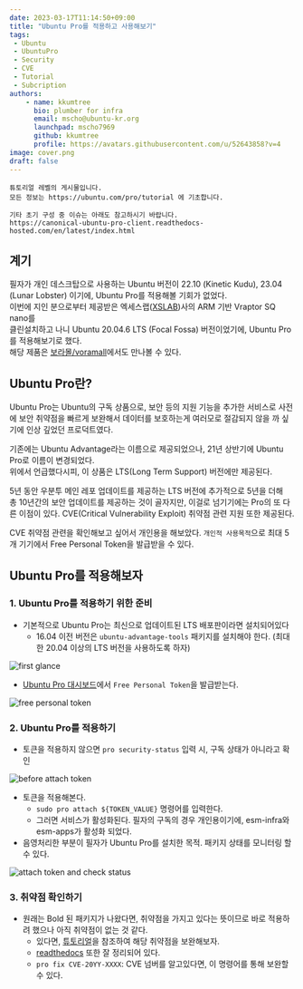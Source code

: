 ```yaml
---
date: 2023-03-17T11:14:50+09:00
title: "Ubuntu Pro를 적용하고 사용해보기"
tags:
 - Ubuntu
 - UbuntuPro
 - Security
 - CVE
 - Tutorial
 - Subcription
authors:
    - name: kkumtree
      bio: plumber for infra
      email: mscho@ubuntu-kr.org
      launchpad: mscho7969
      github: kkumtree
      profile: https://avatars.githubusercontent.com/u/52643858?v=4 
image: cover.png
draft: false
---
```


```tutorial
튜토리얼 레벨의 게시물입니다. 
모든 정보는 https://ubuntu.com/pro/tutorial 에 기초합니다. 

기타 초기 구성 중 이슈는 아래도 참고하시기 바랍니다.
https://canonical-ubuntu-pro-client.readthedocs-hosted.com/en/latest/index.html 
```

## 계기

필자가 개인 데스크탑으로 사용하는 Ubuntu 버전이 22.10 (Kinetic Kudu), 23.04 (Lunar Lobster) 이기에, Ubuntu Pro를 적용해볼 기회가 없었다.  
이번에 지인 분으로부터 제공받은 엑세스랩([XSLAB](https://xslab.co.kr/))사의 ARM 기반 Vraptor SQ nano를  
클린설치하고 나니 Ubuntu 20.04.6 LTS (Focal Fossa) 버전이었기에, Ubuntu Pro를 적용해보기로 했다.  
해당 제품은 [보라몰/voramall](https://voramall.com/)에서도 만나볼 수 있다.

## Ubuntu Pro란?  

Ubuntu Pro는 Ubuntu의 구독 상품으로, 보안 등의 지원 기능을 추가한 서비스로
사전에 보안 취약점을 빠르게 보완해서 데이터를 보호하는게 여러모로 절감되지 않을 까 싶기에 인상 깊었던 프로덕트였다.  

기존에는 Ubuntu Advantage라는 이름으로 제공되었으나, 21년 상반기에 Ubuntu Pro로 이름이 변경되었다.  
위에서 언급했다시피, 이 상품은 LTS(Long Term Support) 버전에만 제공된다.  

5년 동안 우분투 메인 레포 업데이트를 제공하는 LTS 버전에 추가적으로 5년을 더해  
총 10년간의 보안 업데이트를 제공하는 것이 골자지만, 이걸로 넘기기에는 Pro의 또 다른 이점이 있다.
CVE(Critical Vulnerability Exploit) 취약점 관련 지원 또한 제공된다.  

CVE 취약점 관련을 확인해보고 싶어서 개인용을 해보았다.
`개인적 사용목적`으로 최대 5개 기기에서 Free Personal Token을 발급받을 수 있다.

## Ubuntu Pro를 적용해보자

### 1. Ubuntu Pro를 적용하기 위한 준비

- 기본적으로 Ubuntu Pro는 최신으로 업데이트된 LTS 배포판이라면 설치되어있다
  - 16.04 이전 버전은 `ubuntu-advantage-tools` 패키지를 설치해야 한다. (최대한 20.04 이상의 LTS 버전을 사용하도록 하자)

![first glance](./images/first-glance.png)

- [Ubuntu Pro 대시보드](https://ubuntu.com/pro/dashboard)에서 `Free Personal Token`을 발급받는다.  

![free personal token](./images/free-personal-token.png)

### 2. Ubuntu Pro를 적용하기

- 토큰을 적용하지 않으면 `pro security-status` 입력 시, 구독 상태가 아니라고 확인

![before attach token](./images/before-attach-token.png)

- 토큰을 적용해본다.
  - `sudo pro attach ${TOKEN_VALUE}` 명령어를 입력한다.
  - 그러면 서비스가 활성화된다. 필자의 구독의 경우 개인용이기에, esm-infra와 esm-apps가 활성화 되었다.
- 음영처리한 부분이 필자가 Ubuntu Pro를 설치한 목적. 패키지 상태를 모니터링 할 수 있다.  

![attach token and check status](./images/attach-token-check-status.png)

### 3. 취약점 확인하기

- 원래는 Bold 된 패키지가 나왔다면, 취약점을 가지고 있다는 뜻이므로 바로 적용하려 했으나 아직 취약점이 없는 것 같다.
  - 있다면, [튜토리얼](https://ubuntu.com/pro/tutorial)을 참조하여 해당 취약점을 보완해보자.  
  - [readthedocs](https://canonical-ubuntu-pro-client.readthedocs-hosted.com/en/latest/index.html) 또한 잘 정리되어 있다.  
  - `pro fix CVE-20YY-XXXX`: CVE 넘버를 알고있다면, 이 명령어를 통해 보완할 수 있다.
